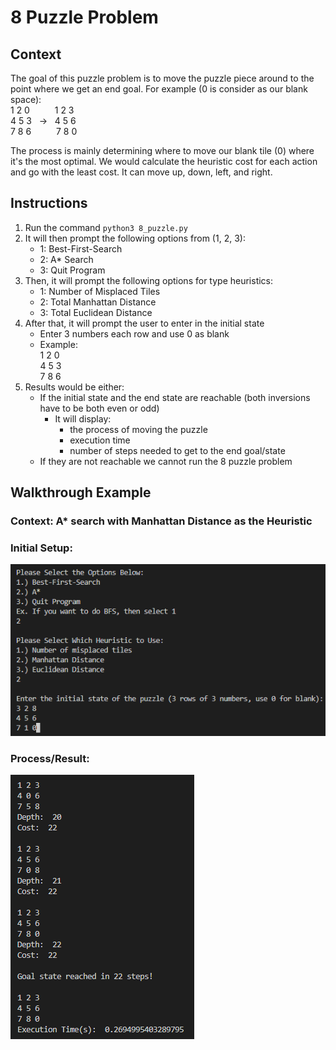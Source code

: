 # 8 Puzzle Problem

## Context 
The goal of this puzzle problem is to move the puzzle piece around to the point where we get an end goal. For example (0 is consider as our blank space): <br />
1 2 0   &emsp;    &emsp; 1 2 3<br />
4 5 3   &nbsp; -> &nbsp; 4 5 6<br />
7 8 6   &emsp;    &emsp; 7 8 0<br />

The process is mainly determining where to move our blank tile (0) where it's the most optimal. We would calculate the heuristic cost for each action and go with the least cost. It can move up, down, left, and right.

## Instructions
1. Run the command `python3 8_puzzle.py`
2. It will then prompt the following options from (1, 2, 3):
    - 1: Best-First-Search
    - 2: A* Search
    - 3: Quit Program
3. Then, it will prompt the following options for type heuristics:
    - 1: Number of Misplaced Tiles
    - 2: Total Manhattan Distance
    - 3: Total Euclidean Distance
4. After that, it will prompt the user to enter in the initial state
    - Enter 3 numbers each row and use 0 as blank
    - Example: <br /> 
        1 2 0 <br />
        4 5 3 <br />
        7 8 6 <br />
5.  Results would be either:
    - If the initial state and the end state are reachable (both inversions have to be both even or odd)
        - It will display: 
            - the process of moving the puzzle
            - execution time
            - number of steps needed to get to the end goal/state
    - If they are not reachable we cannot run the 8 puzzle problem

## Walkthrough Example
### Context: A* search with Manhattan Distance as the Heuristic 
### Initial Setup: 
![alt text](Initial_Setup.png) <br />
### Process/Result:  
![alt text](Result.png) <br />